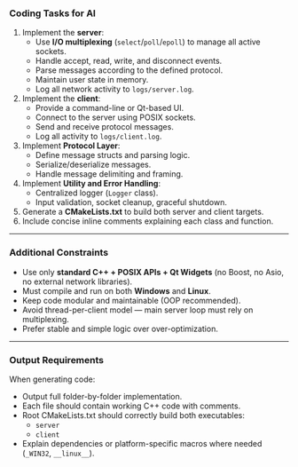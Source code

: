 ### Coding Tasks for AI

1. Implement the **server**:
    - Use **I/O multiplexing** (`select`/`poll`/`epoll`) to manage all active sockets.
    - Handle accept, read, write, and disconnect events.
    - Parse messages according to the defined protocol.
    - Maintain user state in memory.
    - Log all network activity to `logs/server.log`.
2. Implement the **client**:
    - Provide a command-line or Qt-based UI.
    - Connect to the server using POSIX sockets.
    - Send and receive protocol messages.
    - Log all activity to `logs/client.log`.
3. Implement **Protocol Layer**:
    - Define message structs and parsing logic.
    - Serialize/deserialize messages.
    - Handle message delimiting and framing.
4. Implement **Utility and Error Handling**:
    - Centralized logger (`Logger` class).
    - Input validation, socket cleanup, graceful shutdown.
5. Generate a **CMakeLists.txt** to build both server and client targets.
6. Include concise inline comments explaining each class and function.

---

### Additional Constraints

- Use only **standard C++ + POSIX APIs + Qt Widgets** (no Boost, no Asio, no external network libraries).
- Must compile and run on both **Windows** and **Linux**.
- Keep code modular and maintainable (OOP recommended).
- Avoid thread-per-client model — main server loop must rely on multiplexing.
- Prefer stable and simple logic over over-optimization.

---

### Output Requirements

When generating code:

- Output full folder-by-folder implementation.
- Each file should contain working C++ code with comments.
- Root CMakeLists.txt should correctly build both executables:
    - `server`
    - `client`
- Explain dependencies or platform-specific macros where needed (`_WIN32`, `__linux__`).